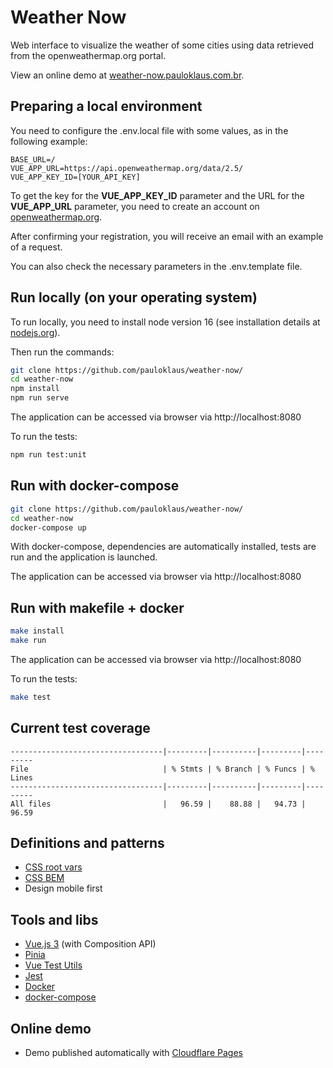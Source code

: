 # Weather Now

Web interface to visualize the weather of some cities using data retrieved from the openweathermap.org portal.

View an online demo at [weather-now.pauloklaus.com.br](https://weather-now.pauloklaus.com.br).

## Preparing a local environment

You need to configure the .env.local file with some values, as in the following example:

```env
BASE_URL=/
VUE_APP_URL=https://api.openweathermap.org/data/2.5/
VUE_APP_KEY_ID=[YOUR_API_KEY]
```

To get the key for the **VUE_APP_KEY_ID** parameter and the URL for the **VUE_APP_URL** parameter, you need to create an account on [openweathermap.org](https://openweathermap.org).

After confirming your registration, you will receive an email with an example of a request.

You can also check the necessary parameters in the .env.template file.

## Run locally (on your operating system)

To run locally, you need to install node version 16 (see installation details at [nodejs.org](https://nodejs.org/)).

Then run the commands:

```sh
git clone https://github.com/pauloklaus/weather-now/
cd weather-now
npm install
npm run serve
```

The application can be accessed via browser via http://localhost:8080

To run the tests:

```sh
npm run test:unit
```

## Run with docker-compose

```sh
git clone https://github.com/pauloklaus/weather-now/
cd weather-now
docker-compose up
```

With docker-compose, dependencies are automatically installed, tests are run and the application is launched.

The application can be accessed via browser via http://localhost:8080

## Run with makefile + docker

```sh
make install
make run
```

The application can be accessed via browser via http://localhost:8080

To run the tests:

```sh
make test
```

## Current test coverage

```text
----------------------------------|---------|----------|---------|---------
File                              | % Stmts | % Branch | % Funcs | % Lines 
----------------------------------|---------|----------|---------|---------
All files                         |   96.59 |    88.88 |   94.73 |   96.59 
```

## Definitions and patterns

* [CSS root vars](https://www.w3schools.com/css/css3_variables.asp)
* [CSS BEM](https://en.bem.info/methodology/css/)
* Design mobile first

## Tools and libs

* [Vue.js 3](https://vuejs.org/) (with Composition API)
* [Pinia](https://pinia.vuejs.org/)
* [Vue Test Utils](https://test-utils.vuejs.org/)
* [Jest](https://jestjs.io/)
* [Docker](https://docs.docker.com/)
* [docker-compose](https://docs.docker.com/compose/)

## Online demo

* Demo published automatically with [Cloudflare Pages](https://pages.cloudflare.com/)
